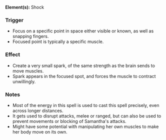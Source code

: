 **Element(s):** Shock
### Trigger
- Focus on a specific point in space either visible or known, as well as snapping fingers.
- Focused point is typically a specific muscle.
### Effect
- Create a very small spark, of the same strength as the brain sends to move muscles. 
- Spark appears in the focused spot, and forces the muscle to contract unwillingly.
### Notes
- Most of the energy in this spell is used to cast this spell precisely, even across longer distances. 
- It gets used to disrupt attacks, melee or ranged, but can also be used to prevent movements or blocking of Samantha's attacks.
- Might have some potential with manipulating her own muscles to make her body move on its own.